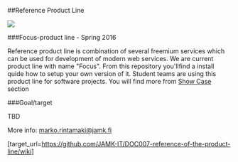 ##Reference Product Line

![](https://github.com/JAMK-IT/reference-product-line/raw/master/images/Focus_toolchain.png)

###Focus-product line - Spring 2016

Reference product line is combination of several freemium services which can be used for development of modern web services. 
We are current product line with name "Focus". From this repository you'llfind a install quide how to setup your own version of it.
Student teams are using this product line for software projects. You will find more from [Show Case]() section

###Goal/target

TBD

More info: marko.rintamaki@jamk.fi

[target_url=https://github.com/JAMK-IT/DOC007-reference-of-the-product-line/wiki]
